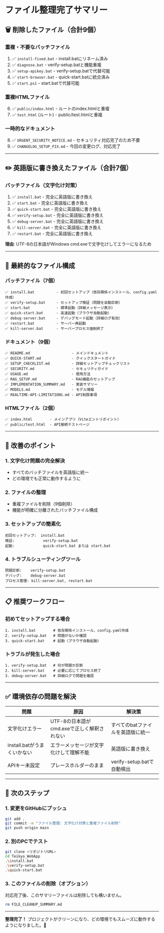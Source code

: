 # ファイル整理完了サマリー

## 🗑️ 削除したファイル（合計9個）

### 重複・不要なバッチファイル
1. ✅ `install-fixed.bat` - install.batにリネーム済み
2. ✅ `diagnose.bat` - verify-setup.batと機能重複
3. ✅ `setup-apikey.bat` - verify-setup.batで代替可能
4. ✅ `start-browser.bat` - quick-start.batに統合済み
5. ✅ `start.ps1` - start.batで代替可能

### 重複HTMLファイル
6. ✅ `public/index.html` - ルートのindex.htmlと重複
7. ✅ `test.html` (ルート) - public/test.htmlと重複

### 一時的なドキュメント
8. ✅ `URGENT_SECURITY_NOTICE.md` - セキュリティ対応完了のため不要
9. ✅ `CHANGELOG_SETUP_FIX.md` - 今回の変更ログ、対応完了

---

## ✏️ 英語版に書き換えたファイル（合計7個）

### バッチファイル（文字化け対策）
1. ✅ `install.bat` - 完全に英語版に書き換え
2. ✅ `start.bat` - 完全に英語版に書き換え
3. ✅ `quick-start.bat` - 完全に英語版に書き換え
4. ✅ `verify-setup.bat` - 完全に英語版に書き換え
5. ✅ `debug-server.bat` - 完全に英語版に書き換え
6. ✅ `kill-server.bat` - 完全に英語版に書き換え
7. ✅ `restart.bat` - 完全に英語版に書き換え

**理由**: UTF-8の日本語がWindows cmd.exeで文字化けしてエラーになるため

---

## 📁 最終的なファイル構成

### バッチファイル（7個）
```
✅ install.bat          - 初回セットアップ（依存関係インストール、config.yaml作成）
✅ verify-setup.bat     - セットアップ検証（問題を自動診断）
✅ start.bat            - 標準起動（詳細メッセージ表示）
✅ quick-start.bat      - 高速起動（ブラウザ自動起動）
✅ debug-server.bat     - デバッグモード起動（詳細ログ有効）
✅ restart.bat          - サーバー再起動
✅ kill-server.bat      - サーバープロセス強制終了
```

### ドキュメント（9個）
```
✅ README.md                   - メインドキュメント
✅ QUICK-START.md              - クイックスタートガイド
✅ SETUP_CHECKLIST.md          - 詳細セットアップチェックリスト
✅ SECURITY.md                 - セキュリティガイド
✅ USAGE.md                    - 使用方法
✅ RAG_SETUP.md                - RAG機能のセットアップ
✅ IMPLEMENTATION_SUMMARY.md   - 実装サマリー
✅ MODELS.md                   - モデル情報
✅ REALTIME-API-LIMITATIONS.md - API制限事項
```

### HTMLファイル（2個）
```
✅ index.html        - メインアプリ（Viteエントリポイント）
✅ public/test.html  - API接続テストページ
```

---

## 🎯 改善のポイント

### 1. 文字化け問題の完全解決
- すべてのバッチファイルを英語版に統一
- どの環境でも正常に動作するように

### 2. ファイルの整理
- 重複ファイルを削除（9個削除）
- 機能が明確に分離されたバッチファイル構成

### 3. セットアップの簡素化
```
初回セットアップ:  install.bat
検証:             verify-setup.bat
起動:             quick-start.bat または start.bat
```

### 4. トラブルシューティングツール
```
問題診断:    verify-setup.bat
デバッグ:    debug-server.bat
プロセス管理: kill-server.bat, restart.bat
```

---

## 📋 推奨ワークフロー

### 初めてセットアップする場合
```batch
1. install.bat        # 依存関係インストール、config.yaml作成
2. verify-setup.bat   # 問題がないか確認
3. quick-start.bat    # 起動（ブラウザ自動起動）
```

### トラブルが発生した場合
```batch
1. verify-setup.bat   # 何が問題か診断
2. kill-server.bat    # 必要に応じてプロセス終了
3. debug-server.bat   # 詳細ログで問題を確認
```

---

## ✅ 環境依存の問題を解決

| 問題 | 原因 | 解決策 |
|-----|------|--------|
| 文字化けエラー | UTF-8の日本語がcmd.exeで正しく解釈されない | すべてのbatファイルを英語版に統一 |
| install.batがうまくいかない | エラーメッセージが文字化けして理解不能 | 英語版に書き換え |
| APIキー未設定 | プレースホルダーのまま | verify-setup.batで自動検出 |

---

## 🚀 次のステップ

### 1. 変更をGitHubにプッシュ
```bash
git add .
git commit -m "ファイル整理: 文字化け対策と重複ファイル削除"
git push origin main
```

### 2. 別のPCでテスト
```bash
git clone <リポジトリURL>
cd Teikyo_WebApp
.\install.bat
.\verify-setup.bat
.\quick-start.bat
```

### 3. このファイルの削除（オプション）
対応完了後、このサマリーファイルは削除しても構いません。
```bash
rm FILE_CLEANUP_SUMMARY.md
```

---

**整理完了！** プロジェクトがクリーンになり、どの環境でもスムーズに動作するようになりました。🎉

